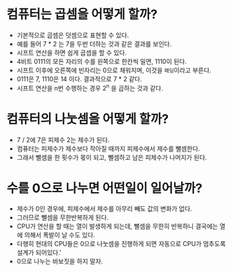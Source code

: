 # 컴퓨터는 곱셈을 어떻게 할까?

- 기본적으로 곱셈은 덧셈으로 표현할 수 있다.
- 예를 들어 7 * 2 는 7을 두번 더하는 것과 같은 결과를 보인다.
- 시프트 연산을 하면 쉽게 곱셉을 할 수 있다.
- 4비트 0111의 모든 자리의 수를 왼쪽으로 한칸씩 밀면, 1110이 된다.
- 시프트 이후에 오른쪽에 빈자리는 0으로 채워지며, 이것을 `패딩`이라고 부른다.
- 0111은 7, 1110은 14 이다. 결과적으로 7 * 2 같다.
- 시프트 연산을 n번 수행하는 경우 2<sup>n</sup> 을 곱하는 것과 같다.



# 컴퓨터의 나눗셈을 어떻게 할까?

- 7 / 2에 7은 피제수 2는 제수가 된다.
- 컴퓨터는 피제수가 제수보다 작아질 때까지 피제수에서 제수를 뺄셈한다.
- 그래서 뺄셈을 한 횟수가 몫이 되고, 뺄셈하고 남은 피제수가 나머지가 된다.



# 수를 0으로 나누면 어떤일이 일어날까?

- 제수가 0인 경우에, 피제수에서 제수를 아무리 빼도 값의 변화가 없다.
- 그러므로 뺄셈을 무한반복하게 된다.
- CPU가 연산을 할 때는 열이 발생하게 되는데, 뺄셈을 무한히 반복하니 결국에는 열에 의해서 폭발이 날 수도 있다.
- 다행히 현대의 CPU들은 0으로 나눗셈을 진행하게 되면 자동으로 CPU가 멈추도록 설계가 되어있다.'
- 0으로 나누는 바보짓을 하지 말자.

